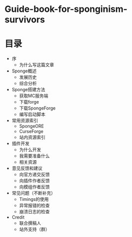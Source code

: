 # Guide-book-for-sponginism-survivors
# 目录
* 序
  * 为什么写这篇文章
* Sponge概述
  * 发展历史
  * 综合分析
* Sponge搭建方法
  * 获取MC服务端
  * 下载forge
  * 下载SpongeForge
  * 编写启动脚本
* 常用资源索引
  * SpongeORE
  * CurseForge
  * 站内资源索引
* 插件开发
  * 为什么开发
  * 我需要准备什么
  * 相关资源
* 意见反馈和建议
  * 向官方递交反馈
  * 向插件作者反馈
  * 向模组作者反馈
* 常见问题（不断补充）
  * Timings的使用
  * 异常报错的检查
  * 崩溃日志的检查
* Credit
  * 联合撰稿人
  * 站外支持（群）

